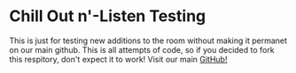 # Chill Out n'-Listen Testing
This is just for testing new additions to the room without making it permanet on our main github. This is all attempts of code, so if you decided to fork this respitory, don't expect it to work! Visit our main [GitHub!](https://github.com/FoeShoYT/Chill-Out-n-Listen)
